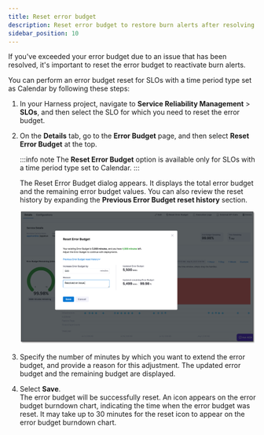 ```yaml
---
title: Reset error budget
description: Reset error budget to restore burn alerts after resolving issues that previously depleted the error budget.
sidebar_position: 10
---
```


If you've exceeded your error budget due to an issue that has been resolved, it's important to reset the error budget to reactivate burn alerts.

You can perform an error budget reset for SLOs with a time period type set as Calendar by following these steps:

1. In your Harness project, navigate to **Service Reliability Management** > **SLOs**, and then select the SLO for which you need to reset the error budget.

2. On the **Details** tab, go to the **Error Budget** page, and then select **Reset Error Budget** at the top.
   
   :::info note
   The **Reset Error Budget** option is available only for SLOs with a time period type set to Calendar.
   :::

   The Reset Error Budget dialog appears. It displays the total error budget and the remaining error budget values. You can also review the reset history by expanding the **Previous Error Budget reset history** section.

   ![Reset error budget](static/reset-error-budget.png)

3. Specify the number of minutes by which you want to extend the error budget, and provide a reason for this adjustment. The updated error budget and the remaining budget are displayed.

4. Select **Save**.  
   The error budget will be successfully reset. An icon appears on the error budget burndown chart, indicating the time when the error budget was reset. It may take up to 30 minutes for the reset icon to appear on the error budget burndown chart.